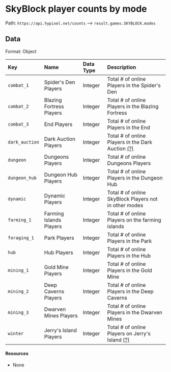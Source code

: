 # SkyBlock player counts by mode
Path: `https://api.hypixel.net/counts` --> `result.games.SKYBLOCK.modes`

## Data
Format: Object

|Key|Name|Data Type|Description|
|:-|:-|:-|:-|
|`combat_1`|Spider's Den Players|Integer|Total # of online Players in the Spider's Den|
|`combat_2`|Blazing Fortress Players|Integer|Total # of online Players in the Blazing Fortress|
|`combat_3`|End Players|Integer|Total # of online Players in the End|
|`dark_auction`|Dark Auction Players|Integer|Total # of online Players in the Dark Auction [(?)](https://github.com/HypixelCommunity/Hypixel-Api-Documentation/issues/6)|
|`dungeon`|Dungeons Players|Integer|Total # of online Dungeons Players|
|`dungeon_hub`|Dungeon Hub Players|Integer|Total # of online Players in the Dungeon Hub|
|`dynamic`|Dynamic Players|Integer|Total # of online SkyBlock Players not in other modes|
|`farming_1`|Farming Islands Players|Integer|Total # of online Players on the farming islands|
|`foraging_1`|Park Players|Integer|Total # of online Players in the Park|
|`hub`|Hub Players|Integer|Total # of online Players in the Hub|
|`mining_1`|Gold Mine Players|Integer|Total # of online Players in the Gold Mine|
|`mining_2`|Deep Caverns Players|Integer|Total # of online Players in the Deep Caverns|
|`mining_3`|Dwarven Mines Players|Integer|Total # of online Players in the Dwarven Mines|
|`winter`|Jerry's Island Players|Integer|Total # of online Players on Jerry's Island [(?)](https://github.com/HypixelCommunity/Hypixel-Api-Documentation/issues/6)|

#### Resources
- None
